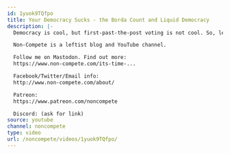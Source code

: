 ```yaml
---
id: 1yuok9TQfpo
title: Your Democracy Sucks - the Borda Count and Liquid Democracy
description: |-
  Democracy is cool, but first-past-the-post voting is not cool. So, let's use better democracy systems like the Borda Count and Liquid Democracy, how about?

  Non-Compete is a leftist blog and YouTube channel.

  Follow me on Mastodon. Find out more:
  https://www.non-compete.com/its-time-...

  Facebook/Twitter/Email info:
  http://www.non-compete.com/about/

  Patreon:
  https://www.patreon.com/noncompete

  Discord: (ask for link)
source: youtube
channel: noncompete
type: video
url: /noncompete/videos/1yuok9TQfpo/
---
```


